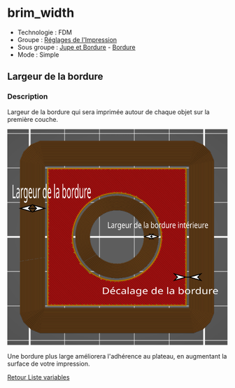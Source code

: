 # brim_width

* Technologie : FDM
* Groupe : [Réglages de l'Impression](../print_settings/print_settings.md)
* Sous groupe : [Jupe et Bordure](../print_settings/print_settings.md#jupe-et-bordure) - [Bordure](../print_settings/print_settings.md#bordure)
* Mode : Simple

## Largeur de la bordure

### Description

Largeur de la bordure qui sera imprimée autour de chaque objet sur la première couche.

![brim_width](./images/brim_width/001.svg)

Une bordure plus large améliorera l'adhérence au plateau, en augmentant la surface de votre impression.

[Retour Liste variables](variable_list.md)